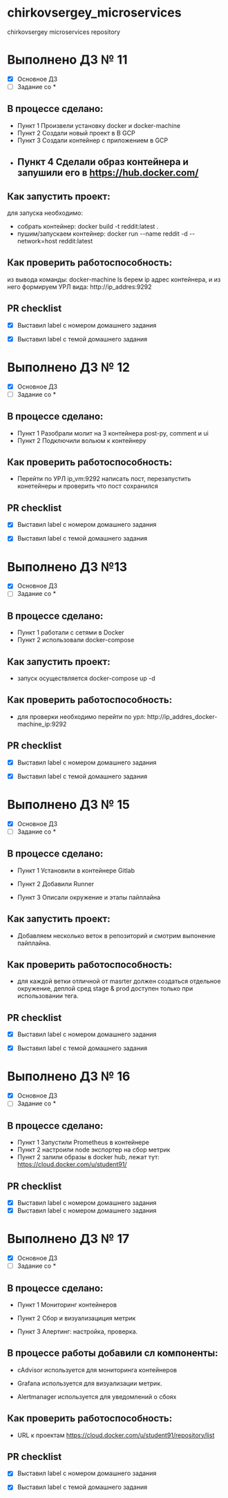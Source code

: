 # chirkovsergey_microservices
chirkovsergey microservices repository


# Выполнено ДЗ № 11

 - [x] Основное ДЗ
 - [ ] Задание со *

## В процессе сделано:

 - Пункт 1
   Произвели установку docker и docker-machine
 - Пункт 2
   Создали новый проект в В GCP 
 - Пункт 3
   Создали контейнер с приложением в GCP 
 - Пункт 4
   Сделали образ контейнера и запушили его в https://hub.docker.com/ 
   ---
## Как запустить проект:
   для запуска необходимо:
   * собрать контейнер: docker build -t reddit:latest .
   * пушим/запускаем контейнер: docker run --name reddit -d --network=host reddit:latest
    
## Как проверить работоспособность:
   из вывода команды: docker-machine ls берем ip адрес контейнера, и из него формируем УРЛ вида: http://ip_addres:9292
  
## PR checklist
 - [x] Выставил label с номером домашнего задания
 - [x] Выставил label с темой домашнего задания

 
# Выполнено ДЗ № 12

 - [x] Основное ДЗ
 - [ ] Задание со *

## В процессе сделано:
 - Пункт 1
   Разобрали молит на 3 контейнера post-py, comment и ui
 - Пункт 2
   Подключили вольюм к контейнеру

## Как проверить работоспособность:
 - Перейти по УРЛ ip_vm:9292 написать пост, перезапустить конетейнеры и проверить что пост сохранился

## PR checklist
 - [x] Выставил label с номером домашнего задания
 - [x] Выставил label с темой домашнего задания


# Выполнено ДЗ №13

 - [x] Основное ДЗ
 - [ ] Задание со *

## В процессе сделано:
 - Пункт 1
   работали с сетями в Docker
 - Пункт 2
   использовали docker-compose
## Как запустить проект:
 - запуск осуществляется docker-compose up -d 

## Как проверить работоспособность:
 - для проверки необходимо перейти по урл: http://ip_addres_docker-machine_ip:9292

## PR checklist
 - [x] Выставил label с номером домашнего задания
 - [x] Выставил label с темой домашнего задания


# Выполнено ДЗ № 15

 - [x] Основное ДЗ
 - [ ] Задание со *

## В процессе сделано:
 - Пункт 1
   Установили в контейнере Gitlab
 
 - Пункт 2
   Добавили Runner 
 
 - Пункт 3
   Описали окружение и этапы пайплайна 
  
## Как запустить проект:

 -  Добавляем несколько веток в репозиторий и смотрим выпонение пайплайна.

## Как проверить работоспособность:
 - для каждой ветки отличной от masrter должен создаться отдельное окружение, деплой сред stage & prod доступен только при использовании тега.  

## PR checklist
 - [x] Выставил label с номером домашнего задания
 - [x] Выставил label с темой домашнего задания


# Выполнено ДЗ № 16

 - [x] Основное ДЗ
 - [ ] Задание со *

## В процессе сделано:
 - Пункт 1
   Запустили Prometheus в контейнере
 - Пункт 2
   настроили node экспортер на сбор метрик
  - Пункт 2
   залили образы в docker hub, лежат тут: https://cloud.docker.com/u/student91/


## PR checklist
 - [x] Выставил label с номером домашнего задания
 - [x] Выставил label с номером домашнего задания

# Выполнено ДЗ № 17

 - [x] Основное ДЗ
 - [ ] Задание со *

## В процессе сделано:

 - Пункт 1
   Мониторинг контейнеров

 - Пункт 2
   Сбор и визуализациция метрик 

 - Пункт 3
   Алертинг: настройка, проверка.
## В процессе работы добавили сл компоненты:

 -  cAdvisor используется для мониторинга контейнеров

 - Grafana используется для визуализации метрик. 
 
 - Alertmanager используется для уведомлений о сбоях 

## Как проверить работоспособность:
 - URL к проектам https://cloud.docker.com/u/student91/repository/list

## PR checklist
 - [x] Выставил label с номером домашнего задания
 - [x] Выставил label с темой домашнего задания

